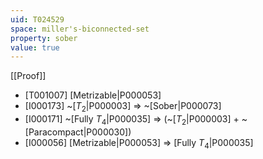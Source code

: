 ```yaml
---
uid: T024529
space: miller's-biconnected-set
property: sober
value: true
---
```

[[Proof]]

* [T001007] [Metrizable|P000053]
* [I000173] ~[$T_2$|P000003] => ~[Sober|P000073]
* [I000171] ~[Fully $T_4$|P000035] => (~[$T_2$|P000003] + ~[Paracompact|P000030])
* [I000056] [Metrizable|P000053] => [Fully $T_4$|P000035]

